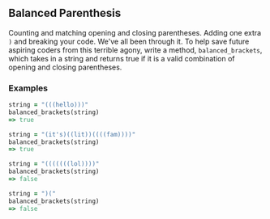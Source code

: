 ## Balanced Parenthesis

Counting and matching opening and closing parentheses. Adding one extra ```)``` and breaking your code. We've all been through it. To help save future aspiring coders from this terrible agony, write a method, ```balanced_brackets```, which takes in a string
and returns true if it is a valid combination of opening and closing parentheses.

### Examples
```ruby
string = "(((hello)))"
balanced_brackets(string)
=> true

string = "(it's)((lit))((((fam))))"
balanced_brackets(string)
=> true

string = "(((((((lol))))"
balanced_brackets(string)
=> false

string = ")("
balanced_brackets(string)
=> false
```

